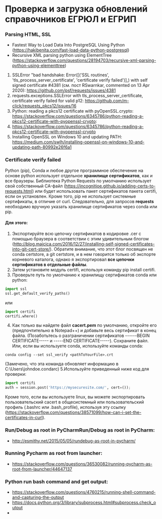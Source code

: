 # Проверка и загрузка обновлений справочников ЕГРЮЛ и ЕГРИП
### Parsing HTML, SSL
 * Fastest Way to Load Data Into PostgreSQL Using Python (https://hakibenita.com/fast-load-data-python-postgresql)
 * Recursive XML parsing python using ElementTree (https://stackoverflow.com/questions/28194703/recursive-xml-parsing-python-using-elementtree)
 1. SSLError "bad handshake: Error([('SSL routines', 'tls_process_server_certificate', 'certificate verify failed')],)
 with self signed certificate #4381 (см. пост RSwarnkar, commented on 13 Apr 2020):
https://github.com/psf/requests/issues/4381
 2. requests.exceptions.SSLError with tls_process_server_certificate, certificate verify failed for valid p12:
https://github.com/m-click/requests_pkcs12/issues/16
 3. Python: reading a pkcs12 certificate with pyOpenSSL.crypto:
https://stackoverflow.com/questions/6345786/python-reading-a-pkcs12-certificate-with-pyopenssl-crypto:
 4. https://stackoverflow.com/questions/6345786/python-reading-a-pkcs12-certificate-with-pyopenssl-crypto
 5. Installing OpenSSL on Windows 10 and updating PATH: 
https://medium.com/swlh/installing-openssl-on-windows-10-and-updating-path-80992e26f6a1

### Certificate verify failed
Python (pip), Conda и любое другое программное обеспечение на основе python использует отдельное __хранилище сертификатов__,
как и все браузеры. Библиотека Python Requests по умолчанию использует свой собственный CA-файл 
(https://incognitjoe.github.io/adding-certs-to-requests.html)  или будет использовать пакет сертификатов пакета certifi,
если он установлен. Кроме того, pip не использует системные сертификаты, в отличие от curl.
Следовательно, для запросов **requests** необходимо вручную указать хранилище сертификатов через conda или pip.
#### Для этого:
1. Экспортируйте всю цепочку сертификатов в кодировке .cer с помощью браузера в соответствии с этим 
удивительным блогом (http://blog.majcica.com/2016/12/27/installing-self-signed-certificates-into-git-cert-store/).
Обратите внимание, что этот блог посвящен не conda certstore, а git certstore, и в нем говорится только об экспорте 
корневого каталога, однако я экспортировал __все цепочки сертификатов в отдельные файлы__.
2. Затем установите модуль certifi, используя команду pip install certifi.
3. Проверьте путь по умолчанию к хранилищу сертификатов conda или python:
```python
import ssl
ssl.get_default_verify_paths()
 ```
или
```python
import certifi
certifi.where()
```
4. Как только вы найдете файл __cacert.pem__ по умолчанию, откройте его (предпочтительно в Notepad++) и добавьте весь
сертификат в конец файла. (Позаботьтесь о разграничении сертификатов ------BEGIN CERTIFICATE----- и 
-----END CERTIFICATE-----). Сохраните файл.<br>
Или, если вы используете conda, используйте команды conda:
```conda
conda config --set ssl_verify <pathToYourFile>.crt
```
(Замечено, что эта команда обновляет информацию в C:\Users\johndoe\.condarc)
5.Используйте приведенный ниже код для проверки:
```python
import certifi
auth = session.post('https://mysecuresite.com/', cert=());
 ```
Кроме того, если вы используете linux, вы можете экспортировать пользовательский cacert в общесистемный или 
пользовательский профиль (.bashrc или .bash_profile), используя эту ссылку 
(https://stackoverflow.com/questions/38571099/how-can-i-set-the-certificates-in-curl).

### Run/Debug as root in PyCharmRun/Debug as root in PyCharm:
 * http://esmithy.net/2015/05/05/rundebug-as-root-in-pycharm/
### Running Pycharm as root from launcher:
 * https://stackoverflow.com/questions/36530082/running-pycharm-as-root-from-launcher/44647137

### Python run bash command and get output:
 * https://stackoverflow.com/questions/4760215/running-shell-command-and-capturing-the-output
 * https://docs.python.org/3/library/subprocess.html#subprocess.check_output
 * 
